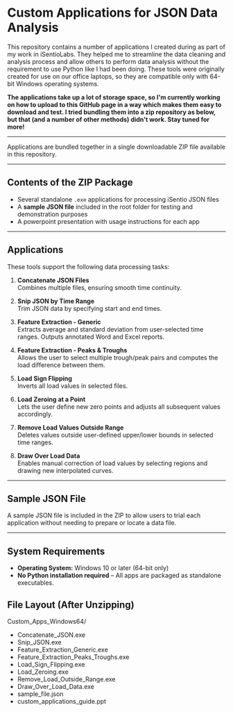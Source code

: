 # Custom Applications for JSON Data Analysis

This repository contains a number of applications I created during as part of my work in iSentioLabs. They helped me to streamline the data cleaning and analysis process and allow others to perform data analysis without the requirement to use Python like I had been doing. These tools were originally created for use on our office laptops, so they are compatible only with 64-bit Windows operating systems.

**The applications take up a lot of storage space, so I'm currently working on how to upload to this GitHub page in a way which makes them easy to download and test. I tried bundling them into a zip repository as below, but that (and a number of other methods) didn't work. Stay tuned for more!**

---
Applications are bundled together in a single downloadable ZIP file available in this repository. 

---

## Contents of the ZIP Package

- Several standalone `.exe` applications for processing iSentio JSON files
- A **sample JSON file** included in the root folder for testing and demonstration purposes
- A powerpoint presentation with usage instructions for each app

---

## Applications

These tools support the following data processing tasks:

1. **Concatenate JSON Files**  
   Combines multiple files, ensuring smooth time continuity.

2. **Snip JSON by Time Range**  
   Trim JSON data by specifying start and end times. 

3. **Feature Extraction - Generic**  
   Extracts average and standard deviation from user-selected time ranges. Outputs annotated Word and Excel reports.

4. **Feature Extraction - Peaks & Troughs**  
   Allows the user to select multiple trough/peak pairs and computes the load difference between them.

5. **Load Sign Flipping**  
   Inverts all load values in selected files.

6. **Load Zeroing at a Point**  
   Lets the user define new zero points and adjusts all subsequent values accordingly.

7. **Remove Load Values Outside Range**  
   Deletes values outside user-defined upper/lower bounds in selected time ranges.

8. **Draw Over Load Data**  
   Enables manual correction of load values by selecting regions and drawing new interpolated curves.

---

## Sample JSON File

A sample JSON file is included in the ZIP to allow users to trial each application without needing to prepare or locate a data file.

---

## System Requirements

- **Operating System:** Windows 10 or later (64-bit only)  
- **No Python installation required** – All apps are packaged as standalone executables.


## File Layout (After Unzipping)
Custom_Apps_Windows64/
- Concatenate_JSON.exe
- Snip_JSON.exe
- Feature_Extraction_Generic.exe
- Feature_Extraction_Peaks_Troughs.exe
- Load_Sign_Flipping.exe
- Load_Zeroing.exe
- Remove_Load_Outside_Range.exe
- Draw_Over_Load_Data.exe
- sample_file.json
- custom_applications_guide.ppt

